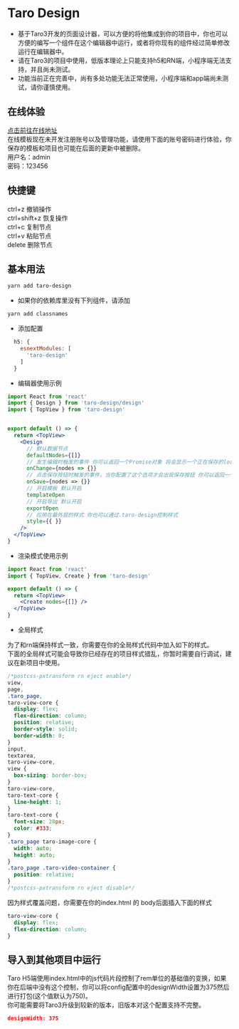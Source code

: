 # Taro Design

- 基于Taro3开发的页面设计器，可以方便的将他集成到你的项目中，你也可以方便的编写一个组件在这个编辑器中运行，或者将你现有的组件经过简单修改运行在编辑器中。
- 请在Taro3的项目中使用，低版本理论上只能支持h5和RN端，小程序端无法支持，并且尚未测试。
- 功能当前正在完善中，尚有多处功能无法正常使用，小程序端和app端尚未测试，请你谨慎使用。
  
## 在线体验

[点击前往在线地址](http://edit.t.platelet.xyz/)  
在线模板现在未开发注册账号以及管理功能，请使用下面的账号密码进行体验，你保存的模板和项目也可能在后面的更新中被删除。  
用户名：admin  
密码：123456

## 快捷键

ctrl+z 撤销操作  
ctrl+shift+z 恢复操作  
ctrl+c 复制节点  
ctrl+v 粘贴节点  
delete 删除节点

## 基本用法

```bash
yarn add taro-design
```

- 如果你的依赖库里没有下列组件，请添加

```bash
yarn add classnames
```

- 添加配置

```javascript
  h5: {
    esnextModules: [
      'taro-design'
    ]
  }
```

- 编辑器使用示例

```jsx
import React from 'react'
import { Design } from 'taro-design/design'
import { TopView } from 'taro-design'


export default () => {
  return <TopView>
    <Design
      // 默认数据节点
      defaultNodes={[]}
      // 发生编辑时触发的事件 你可以返回一个Promise对象 将会显示一个正在保存的loading
      onChange={nodes => {}}
      // 点击保存按钮时触发的事件，当你配置了这个选项才会出现保存按钮 你可以返回一个Promise对象 将会显示一个正在保存的loading
      onSave={nodes => {}}
      // 开启模板 默认开启
      templateOpen
      // 开启导出 默认开启
      exportOpen
      // 应用在最外层的样式 你也可以通过.taro-design控制样式
      style={{ }}
    />
  </TopView>
}
  ```

- 渲染模式使用示例

```jsx
import React from 'react'
import { TopView, Create } from 'taro-design'

export default () => {
  return <TopView>
    <Create nodes={[]} />
  </TopView>
}
```

- 全局样式

为了和rn端保持样式一致，你需要在你的全局样式代码中加入如下的样式。  
下面的全局样式可能会导致你已经存在的项目样式错乱，你暂时需要自行调试，建议在新项目中使用。

```css
/*postcss-pxtransform rn eject enable*/
view,
page,
.taro_page,
taro-view-core {
  display: flex;
  flex-direction: column;
  position: relative;
  border-style: solid;
  border-width: 0;
}
input,
textarea,
taro-view-core,
view {
  box-sizing: border-box;
}
taro-view-core,
taro-text-core {
  line-height: 1;
}
taro-text-core {
  font-size: 28px;
  color: #333;
}
.taro_page taro-image-core {
  width: auto;
  height: auto;
}
.taro_page .taro-video-container {
  position: relative;
}
/*postcss-pxtransform rn eject disable*/
```

因为样式覆盖问题，你需要在你的index.html 的 body后面插入下面的样式

```css
taro-view-core {
  display: flex;
  flex-direction: column;
}
```

## 导入到其他项目中运行

Taro H5端使用index.html中的js代码片段控制了rem单位的基础值的变换，如果你在后端中没有这个控制，你可以将config配置中的designWidth设置为375然后进行打包(这个值默认为750)。  
你可能需要将Taro3升级到较新的版本，旧版本对这个配置支持不完整。
```json
designWidth: 375
```
